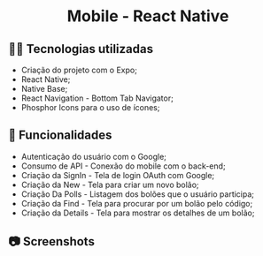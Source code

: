 <h1 align="center">Mobile - React Native</h1>

## :man_technologist: Tecnologias utilizadas

- Criação do projeto com o Expo;
- React Native;
- Native Base;
- React Navigation - Bottom Tab Navigator;
- Phosphor Icons para o uso de ícones;

## :dart: Funcionalidades

- Autenticação do usuário com o Google;
- Consumo de API - Conexão do mobile com o back-end;
- Criação da SignIn - Tela de login OAuth com Google;
- Criação da New - Tela para criar um novo bolão;
- Criação Da Polls - Listagem dos bolões que o usuário participa;
- Criação da Find - Tela para procurar por um bolão pelo código;
- Criação da Details - Tela para mostrar os detalhes de um bolão;

## :camera: Screenshots



